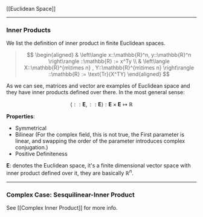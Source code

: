 [[Euclidean Space]]

---
### **Inner Products**

We list the definition of inner product in finite Euclidean spaces. 

> $$
> \begin{aligned}
>     & \left\langle 
>         x::\mathbb{R}^n, y::\mathbb{R}^n
>     \right\rangle
>     ::\mathbb{R} := 
>     x^Ty
>     \\
>     & \left\langle 
>         X::\mathbb{R}^{m\times n} , Y::\mathbb{R}^{m\times n}
>     \right\rangle ::\mathbb{R} := \text{Tr}(X^TY)
> \end{aligned}
> $$

As we can see, matrices and vector are examples of Euclidean space and they have inner products defined over there. In the most general sense: 

$$
\left\langle ::\mathbf{E},::\mathbf{E}  \right\rangle: \mathbf{E}\times \mathbf{E} \mapsto \mathbb{R}
$$

**Properties**: 

* Symmetrical
* Bilinear (For the complex field, this is not true, the First parameter is linear, and swapping the order of the parameter introduces complex conjugation.)
* Positive Definiteness

$\mathbf{E}:$ denotes the Euclidean space, it's a finite dimensional vector space with inner product defined over it, they are basically $\mathbb{R}^n$. 


---
### **Complex Case: Sesquilinear-Inner Product**

See [[Complex Inner Product]] for more info. 

